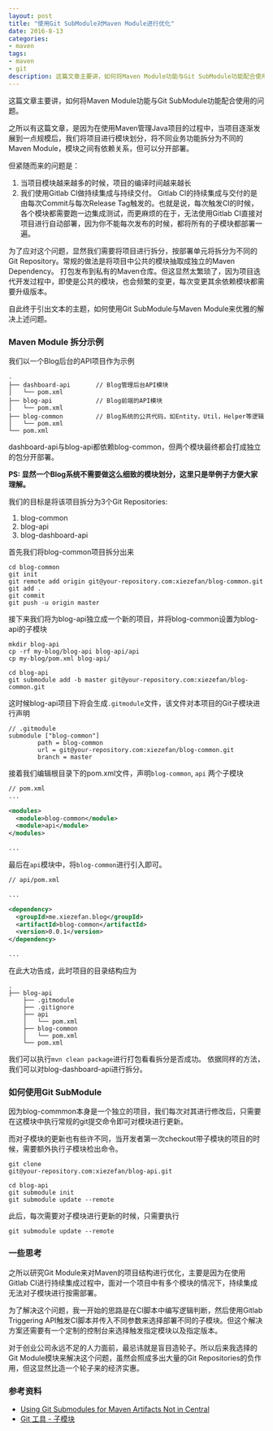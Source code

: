 ```yaml
---
layout: post
title: "使用Git SubModule对Maven Module进行优化"
date: 2016-8-13
categories:
- maven
tags:
- maven
- git
description: 这篇文章主要讲，如何将Maven Module功能与Git SubModule功能配合使用的问题。
---
```



这篇文章主要讲，如何将Maven Module功能与Git SubModule功能配合使用的问题。

之所以有这篇文章，是因为在使用Maven管理Java项目的过程中，当项目逐渐发展到一点规模后，我们将项目进行模块划分，将不同业务功能拆分为不同的Maven Module，模块之间有依赖关系，但可以分开部署。

但紧随而来的问题是：

1. 当项目模块越来越多的时候，项目的编译时间越来越长
2. 我们使用Gitlab CI做持续集成与持续交付。 Gitlab CI的持续集成与交付的是由每次Commit与每次Release Tag触发的。也就是说，每次触发CI的时候，各个模块都需要跑一边集成测试，而更麻烦的在于，无法使用Gitlab CI直接对项目进行自动部署，因为你不能每次发布的时候，都将所有的子模块都部署一遍。

<!-- more -->

为了应对这个问题，显然我们需要将项目进行拆分，按部署单元将拆分为不同的Git Repository。常规的做法是将项目中公共的模块抽取成独立的Maven Dependency。 打包发布到私有的Maven仓库。但这显然太繁琐了，因为项目迭代开发过程中，即使是公共的模块，也会频繁的变更，每次变更其余依赖模块都需要升级版本。

自此终于引出文本的主题，如何使用Git SubModule与Maven Module来优雅的解决上述问题。


### Maven Module 拆分示例

我们以一个Blog后台的API项目作为示例

```
.
├── dashboard-api       // Blog管理后台API模块
│   └── pom.xml
├── blog-api            // Blog前端的API模块
│   └── pom.xml
├── blog-common         // Blog系统的公共代码，如Entity，Util，Helper等逻辑
│   └── pom.xml
└── pom.xml
```

dashboard-api与blog-api都依赖blog-common，但两个模块最终都会打成独立的包分开部署。

**PS: 显然一个Blog系统不需要做这么细致的模块划分，这里只是举例子方便大家理解。**

我们的目标是将该项目拆分为3个Git Repositories:

1. blog-common
2. blog-api
3. blog-dashboard-api

首先我们将blog-common项目拆分出来

```shell
cd blog-common
git init
git remote add origin git@your-repository.com:xiezefan/blog-common.git
git add .
git commit
git push -u origin master
```

接下来我们将为blog-api独立成一个新的项目，并将blog-common设置为blog-api的子模块

```shell
mkdir blog-api
cp -rf my-blog/blog-api blog-api/api
cp my-blog/pom.xml blog-api/

cd blog-api
git submodule add -b master git@your-repository.com:xiezefan/blog-common.git
```

这时候blog-api项目下将会生成`.gitmodule`文件，该文件对本项目的Git子模块进行声明

```
// .gitmodule
submodule ["blog-common"]
        path = blog-common
        url = git@your-repository.com:xiezefan/blog-common.git
        branch = master
```

接着我们编辑根目录下的pom.xml文件，声明`blog-common`, `api` 两个子模块

```xml
// pom.xml
...

<modules>
  <module>blog-common</module>
  <module>api</module>
</modules>

...
```

最后在`api`模块中，将`blog-common`进行引入即可。

```xml
// api/pom.xml

...

<dependency>
  <groupId>me.xiezefan.blog</groupId>
  <artifactId>blog-common</artifactId>
  <version>0.0.1</version>
</dependency>

...
```

在此大功告成，此时项目的目录结构应为

```
.
├── blog-api
    ├── .gitmodule
    ├── .gitignore
    ├── api
    │   └── pom.xml
    ├── blog-common
    │   └── pom.xml
    └── pom.xml
```

我们可以执行`mvn clean package`进行打包看看拆分是否成功。 依据同样的方法，我们可以对blog-dashboard-api进行拆分。 


### 如何使用Git SubModule

因为blog-commmon本身是一个独立的项目，我们每次对其进行修改后，只需要在这模块中执行常规的git提交命令即可对模块进行更新。

而对子模块的更新也有些许不同，当开发者第一次checkout带子模块的项目的时候，需要额外执行子模块检出命令。

```shell
git clone 
git@your-repository.com:xiezefan/blog-api.git

cd blog-api
git submodule init
git submodule update --remote
```

此后，每次需要对子模块进行更新的时候，只需要执行

```shell
git submodule update --remote
```


### 一些思考

之所以研究Git Module来对Maven的项目结构进行优化，主要是因为在使用Gitlab CI进行持续集成过程中，面对一个项目中有多个模块的情况下，持续集成无法对子模块进行按需部署。

为了解决这个问题，我一开始的思路是在CI脚本中编写逻辑判断，然后使用Gitlab Triggering API触发CI脚本并传入不同参数来选择部署不同的子模块。但这个解决方案还需要有一个定制的控制台来选择触发指定模块以及指定版本。

对于创业公司永远不足的人力面前，最忌讳就是盲目造轮子。所以后来我选择的Git Module模块来解决这个问题，虽然会照成多出大量的Git Repositories的负作用，但这显然比造一个轮子来的经济实惠。










### 参考资料

* [Using Git Submodules for Maven Artifacts Not in Central](http://alex.nederlof.com/blog/2013/07/08/using-git-submodules-for-maven-artifacts-not-in-central/)
* [Git 工具 - 子模块](https://git-scm.com/book/zh/v2/Git-工具-子模块)




